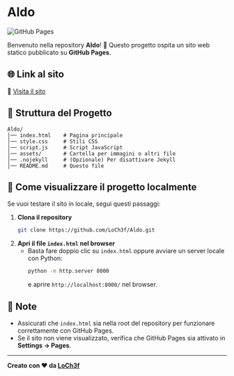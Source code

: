 # Aldo

![GitHub Pages](https://img.shields.io/badge/GitHub-Pages-blue)

Benvenuto nella repository **Aldo**! 🚀 Questo progetto ospita un sito web statico pubblicato su **GitHub Pages**.

## 🌐 Link al sito
🔗 [Visita il sito](https://LoCh3f.github.io/Aldo/) 

## 📁 Struttura del Progetto

```
Aldo/
│── index.html    # Pagina principale
│── style.css     # Stili CSS
│── script.js     # Script JavaScript
│── assets/       # Cartella per immagini o altri file
│── .nojekyll     # (Opzionale) Per disattivare Jekyll
│── README.md     # Questo file
```

## 🚀 Come visualizzare il progetto localmente
Se vuoi testare il sito in locale, segui questi passaggi:

1. **Clona il repository**
   ```bash
   git clone https://github.com/LoCh3f/Aldo.git
   ```
2. **Apri il file `index.html` nel browser**
   - Basta fare doppio clic su `index.html` oppure avviare un server locale con Python:
     ```bash
     python -m http.server 8000
     ```
     e aprire `http://localhost:8000/` nel browser.

## 📌 Note
- Assicurati che `index.html` sia nella root del repository per funzionare correttamente con GitHub Pages.
- Se il sito non viene visualizzato, verifica che GitHub Pages sia attivato in **Settings → Pages**.

---
**Creato con ❤️ da [LoCh3f](https://github.com/LoCh3f)**
